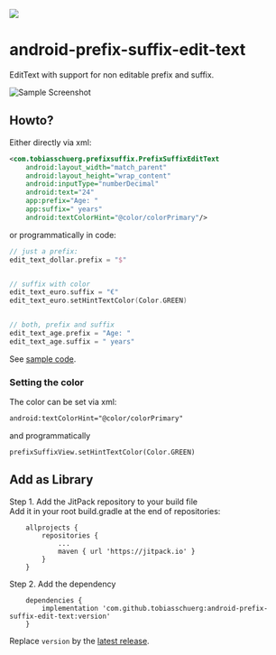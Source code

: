 [![](https://jitpack.io/v/tobiasschuerg/android-prefix-suffix-edit-text.svg)](https://jitpack.io/#tobiasschuerg/android-prefix-suffix-edit-text)

# android-prefix-suffix-edit-text
EditText with support for non editable prefix and suffix.


![Sample Screenshot](https://github.com/tobiasschuerg/android-prefix-suffix-edit-text/raw/master/screenshots/sample.png)


## Howto?
Either directly via xml:
```xml
<com.tobiasschuerg.prefixsuffix.PrefixSuffixEditText
    android:layout_width="match_parent"
    android:layout_height="wrap_content"
    android:inputType="numberDecimal"
    android:text="24"
    app:prefix="Age: "
    app:suffix=" years"
    android:textColorHint="@color/colorPrimary"/>
```

or programmatically in code:

```kotlin
// just a prefix:
edit_text_dollar.prefix = "$"


// suffix with color
edit_text_euro.suffix = "€"
edit_text_euro.setHintTextColor(Color.GREEN)


// both, prefix and suffix
edit_text_age.prefix = "Age: "
edit_text_age.suffix = " years"
```
See  [sample code](https://github.com/tobiasschuerg/android-prefix-suffix-edit-text/blob/master/app/src/main/java/com/tobiasschuerg/sample/MainActivity.kt).

### Setting the color

The color can be set via xml:
```xml
android:textColorHint="@color/colorPrimary"
```
and programmatically
```
prefixSuffixView.setHintTextColor(Color.GREEN)
```

## Add as Library
Step 1. Add the JitPack repository to your build file  
Add it in your root build.gradle at the end of repositories:
```
	allprojects {
		repositories {
			...
			maven { url 'https://jitpack.io' }
		}
	}
```
Step 2. Add the dependency
```
	dependencies {
		implementation 'com.github.tobiasschuerg:android-prefix-suffix-edit-text:version'
	}
```
Replace `version` by the [latest release](https://github.com/tobiasschuerg/android-prefix-suffix-edit-text/releases).

